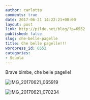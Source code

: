 ```yaml
---
author: carlotta
comments: true
date: 2017-06-21 14:22:21+00:00
layout: post
link: http://pilde.net/blog/?p=6552
published: false
slug: che-belle-pagelle
title: Che belle pagelle!!!
wordpress_id: 6552
categories:
- Scuola
---
```


Brave bimbe, che belle pagelle!

![IMG_20170621_065919](http://pilde.net/blog/wp-content/uploads/2017/07/IMG_20170621_065919.jpg)


 ![IMG_20170621_070234](http://pilde.net/blog/wp-content/uploads/2017/07/IMG_20170621_070234.jpg)



